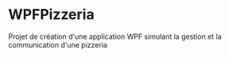 # WPFPizzeria
Projet de création d'une application WPF simulant la gestion et la communication d'une pizzeria
